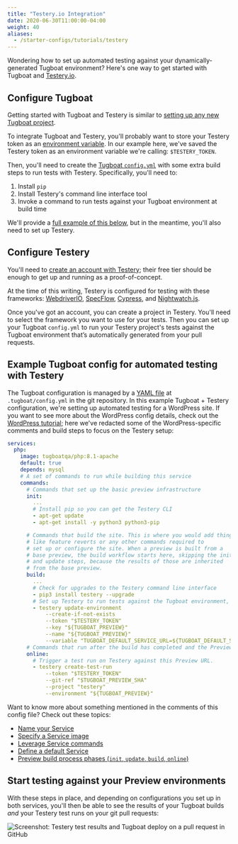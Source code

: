 ```yaml
---
title: "Testery.io Integration"
date: 2020-06-30T11:00:00-04:00
weight: 40
aliases:
  - /starter-configs/tutorials/testery
---
```


Wondering how to set up automated testing against your dynamically-generated Tugboat environment? Here's one way to get
started with Tugboat and [Testery.io](https://testery.io/).

## Configure Tugboat

Getting started with Tugboat and Testery is similar to [setting up any new Tugboat project](/setting-up-tugboat/).

To integrate Tugboat and Testery, you'll probably want to store your Testery token as an
[environment variable](/setting-up-tugboat/select-repo-settings/#modify-environment-variables). In our example here,
we've saved the Testery token as an environment variable we're calling: `$TESTERY_TOKEN`.

Then, you'll need to create the [Tugboat `config.yml`](/setting-up-tugboat/create-a-tugboat-config-file/) with some
extra build steps to run tests with Testery. Specifically, you'll need to:

1. Install `pip`
2. Install Testery's command line interface tool
3. Invoke a command to run tests against your Tugboat environment at build time

We'll provide a [full example of this below](#example-tugboat-config-for-automated-testing-with-testery), but in the
meantime, you'll also need to set up Testery.

## Configure Testery

You'll need to [create an account with Testery](https://testery.io/pricing); their free tier should be enough to get up
and running as a proof-of-concept.

At the time of this writing, Testery is configured for testing with these frameworks:
[WebdriverIO](https://webdriver.io/), [SpecFlow](https://specflow.org/), [Cypress](https://www.cypress.io/), and
[Nightwatch.js](https://nightwatchjs.org/).

Once you've got an account, you can create a project in Testery. You'll need to select the framework you want to use for
your tests. Then you can set up your Tugboat `config.yml` to run your Testery project's tests against the Tugboat
environment that’s automatically generated from your pull requests.

## Example Tugboat config for automated testing with Testery

The Tugboat configuration is managed by a [YAML file](/setting-up-tugboat/create-a-tugboat-config-file/) at
`.tugboat/config.yml` in the git repository. In this example Tugboat + Testery configuration, we're setting up automated
testing for a WordPress site. If you want to see more about the WordPress config details, check out the
[WordPress tutorial](../wordpress); here we've redacted some of the WordPress-specific comments and build steps to focus
on the Testery setup:

```yaml
services:
  php:
    image: tugboatqa/php:8.1-apache
    default: true
    depends: mysql
    # A set of commands to run while building this service
    commands:
      # Commands that set up the basic preview infrastructure
      init:
        ...
        # Install pip so you can get the Testery CLI
        - apt-get update
        - apt-get install -y python3 python3-pip

      # Commands that build the site. This is where you would add things
      # like feature reverts or any other commands required to
      # set up or configure the site. When a preview is built from a
      # base preview, the build workflow starts here, skipping the init
      # and update steps, because the results of those are inherited
      # from the base preview.
      build:
        ...
        # Check for upgrades to the Testery command line interface
        - pip3 install testery --upgrade
        # Set up Testery to run tests against the Tugboat environment, using Tugboat environment variables
        - testery update-environment
            --create-if-not-exists
            --token "$TESTERY_TOKEN"
            --key "${TUGBOAT_PREVIEW}"
            --name "${TUGBOAT_PREVIEW}"
            --variable "TUGBOAT_DEFAULT_SERVICE_URL=${TUGBOAT_DEFAULT_SERVICE_URL}"
      # Commands that run after the build has completed and the Preview is accepting connections.
      online:
        # Trigger a test run on Testery against this Preview URL.
        - testery create-test-run
            --token "$TESTERY_TOKEN"
            --git-ref "$TUGBOAT_PREVIEW_SHA"
            --project "testery"
            --environment "${TUGBOAT_PREVIEW}"
```

Want to know more about something mentioned in the comments of this config file? Check out these topics:

- [Name your Service](/setting-up-services/how-to-set-up-services/name-your-service/)
- [Specify a Service image](/setting-up-services/how-to-set-up-services/specify-a-service-image/)
- [Leverage Service commands](/setting-up-services/how-to-set-up-services/leverage-service-commands/)
- [Define a default Service](/setting-up-services/how-to-set-up-services/define-a-default-service/)
- [Preview build process phases (`init`, `update`, `build`, `online`)](/building-a-preview/preview-deep-dive/how-previews-work/#the-build-process-explained)

## Start testing against your Preview environments

With these steps in place, and depending on configurations you set up in both services, you'll then be able to see the
results of your Tugboat builds _and_ your Testery test runs on your git pull requests:

![Screenshot: Testery test results and Tugboat deploy on a pull request in GitHub](/_images/testery-and-tugboat-on-pr.png)
